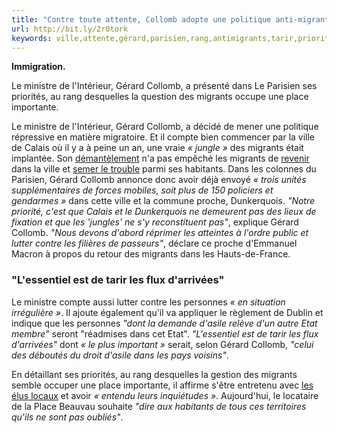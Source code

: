 ```yaml
---
title: "Contre toute attente, Collomb adopte une politique anti-migrants"
url: http://bit.ly/2r0tork
keywords: ville,attente,gérard,parisien,rang,antimigrants,tarir,priorités,migrants,place,collomb,adopte,ministre,politique
---
```

**Immigration.**

Le ministre de l'Intérieur, Gérard Collomb, a présenté dans Le Parisien ses priorités, au rang desquelles la question des migrants occupe une place importante.

Le ministre de l'Intérieur, Gérard Collomb, a décidé de mener une politique répressive en matière migratoire. Et il compte bien commencer par la ville de Calais où il y a à peine un an, une vraie *« jungle »* des migrants était implantée. Son [démantèlement](https://www.valeursactuelles.com/societe/demantelement-de-calais-les-migrants-en-route-vers-paris-66137) n'a pas empêché les migrants de [revenir](https://www.valeursactuelles.com/societe/calais-les-migrants-sont-de-retour-dans-la-jungle-63439) dans la ville et [semer le trouble](https://www.valeursactuelles.com/faits-divers/calais-des-migrants-alcoolises-et-agressifs-attaquent-la-police-69268) parmi ses habitants. Dans les colonnes du Parisien, Gérard Collomb annonce donc avoir déjà envoyé *« trois unités supplémentaires de forces mobiles, soit plus de 150 policiers et gendarmes »* dans cette ville et la commune proche, Dunkerquois. *"Notre priorité, c'est que Calais et le Dunkerquois ne demeurent pas des lieux de fixation et que les 'jungles' ne s'y reconstituent pas"*, explique Gérard Collomb. *"Nous devons d'abord réprimer les atteintes à l'ordre public et lutter contre les filières de passeurs"*, déclare ce proche d'Emmanuel Macron à propos du retour des migrants dans les Hauts-de-France.

### "L'essentiel est de tarir les flux d'arrivées"

Le ministre compte aussi lutter contre les personnes *« en situation irrégulière »*. Il ajoute également qu'il va appliquer le règlement de Dublin et indique que les personnes *"dont la demande d'asile relève d'un autre Etat membre"* seront "réadmises dans cet Etat". *"L'essentiel est de tarir les flux d'arrivées"* dont *« le plus important »* serait, selon Gérard Collomb, *"celui des déboutés du droit d'asile dans les pays voisins"*.

En détaillant ses priorités, au rang desquelles la gestion des migrants semble occuper une place importante, il affirme s'être entretenu avec [les élus locaux](https://www.valeursactuelles.com/societe/calais-la-maire-interdit-la-distribution-de-repas-aux-migrants-70384) et avoir *« entendu leurs inquiétudes »*. Aujourd'hui, le locataire de la Place Beauvau souhaite *"dire aux habitants de tous ces territoires qu'ils ne sont pas oubliés"*.
